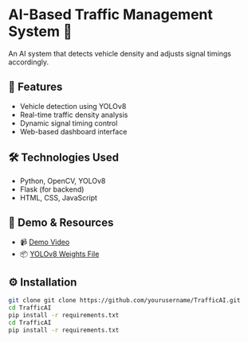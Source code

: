 # AI-Based Traffic Management System 🚦

An AI system that detects vehicle density and adjusts signal timings accordingly.

## 🚀 Features

- Vehicle detection using YOLOv8
- Real-time traffic density analysis
- Dynamic signal timing control
- Web-based dashboard interface

## 🛠️ Technologies Used

- Python, OpenCV, YOLOv8
- Flask (for backend)
- HTML, CSS, JavaScript

## 🎥 Demo & Resources

- 📹 [Demo Video](https://drive.google.com/drive/folders/1Mjt9ms4iGXYZOBoCssrZt1S0wtbLnStd?usp=drive_link)
- 📦 [YOLOv8 Weights File](https://drive.google.com/drive/folders/1TMYsIP47ipsJbB6PgPUO9nXoZHP-7ZaF?usp=drive_link)

## ⚙️ Installation

```bash
git clone git clone https://github.com/yourusername/TrafficAI.git
cd TrafficAI
pip install -r requirements.txt
cd TrafficAI
pip install -r requirements.txt
